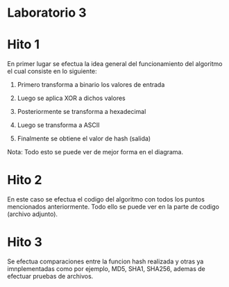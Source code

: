 # Laboratorio 3
# Hito 1
En primer lugar se efectua la idea general del funcionamiento del algoritmo el cual consiste en lo siguiente:

1. Primero transforma a binario los valores de entrada

2. Luego se aplica XOR a dichos valores

3. Posteriormente se transforma a hexadecimal

4. Luego se transforma a ASCII

5. Finalmente se obtiene el valor de hash (salida)

Nota: Todo esto se puede ver de mejor forma en el diagrama.

# Hito 2
En este caso se efectua el codigo del algoritmo con todos los puntos mencionados anteriormente.
Todo ello se puede ver en la parte de codigo (archivo adjunto).


# Hito 3
Se efectua comparaciones entre la funcion hash realizada y otras ya imnplementadas como por ejemplo, MD5, SHA1, SHA256, ademas de efectuar pruebas de archivos.
